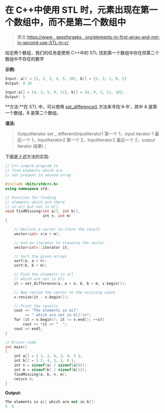 # 在 C++中使用 STL 时，元素出现在第一个数组中，而不是第二个数组中

> 原文:[https://www . geesforgeks . org/elements-in-first-array-and-not-in-second-use-STL-in-c/](https://www.geeksforgeeks.org/elements-present-in-first-array-and-not-in-second-using-stl-in-c/)

给定两个数组，我们的任务是使用 C++中的 STL 找到第一个数组中存在但第二个数组中不存在的数字

**示例:**

```cpp
Input: a[] = {1, 2, 3, 4, 5, 10}, b[] = {2, 3, 1, 0, 5}
Output: 4 10

Input:a[] = {4, 3, 5, 9, 11}, b[] = {4, 9, 3, 11, 10};
Output: 5

```

**方法:**在 STL 中，可以使用 [set_difference()](https://www.geeksforgeeks.org/std-set_difference-in-cpp/) 方法来寻找‘A-B’，其中 A 是第一个数组，B 是第二个数组。

**语法:**

> OutputIterator set _ different(InputIterator1 第一个 1，input iterator 1 最后一个 1，InputIterator2 第一个 2，InputIterator2 最后一个 2，output iterator 结果)；

下面是上述方法的实现:

```cpp
// C++ simple program to
// find elements which are
// not present in second array

#include <bits/stdc++.h>
using namespace std;

// Function for finding
// elements which are there
// in a[] but not in b[].
void findMissing(int a[], int b[],
                 int n, int m)
{

    // Declare a vector to store the result
    vector<int> v(n + m);

    // And an iterator to traverse the vector
    vector<int>::iterator it;

    // Sort the given arrays
    sort(a, a + n);
    sort(b, b + m);

    // Find the elements in a[]
    // which are not in b[]
    it = set_difference(a, a + n, b, b + m, v.begin());

    // Now resize the vector to the existing count
    v.resize(it - v.begin());

    // Print the results
    cout << "The elements in a[]"
         << " which are not in b[]:\n";
    for (it = v.begin(); it != v.end(); ++it)
        cout << *it << "  ";
    cout << endl;
}

// Driver code
int main()
{
    int a[] = { 1, 2, 6, 3, 4, 5 };
    int b[] = { 2, 4, 3, 1, 0 };
    int n = sizeof(a) / sizeof(a[0]);
    int m = sizeof(b) / sizeof(b[1]);
    findMissing(a, b, n, m);
    return 0;
}
```

**Output:**

```cpp
The elements in a[] which are not in b[]:
5  6

```